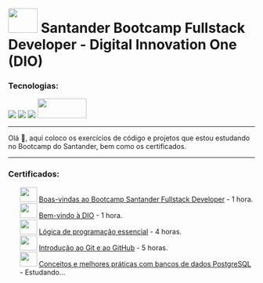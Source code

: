 #  <img src=C:\SantanderBootcampFullstackDeveloper\img\bootcamp-santander-fullstack-developer.png width="60" height="50" > Santander Bootcamp Fullstack Developer - Digital Innovation One (DIO)

 ### Tecnologias:

<img src="https://img.shields.io/badge/Git-F05032?style=for-the-badge&logo=git&logoColor=white"> <img src="https://img.shields.io/badge/GitHub-100000?style=for-the-badge&logo=github&logoColor=white"> <img src="https://img.shields.io/badge/PostgreSQL-316192?style=for-the-badge&logo=postgresql&logoColor=white"> <img src="C:\SantanderBootcampFullstackDeveloper\img\pg_admin_4.jpg" width="100" height="40"> 

<hr>
Olá 👋, aqui coloco os exercícios de código e projetos que estou estudando no Bootcamp do Santander, bem como os certificados.

<hr>

### Certificados:

<style>
    ul{
        list-style: none;
    }
</style>
<ul>
    <li>
        <img src="C:\SantanderBootcampFullstackDeveloper\img\bootcamp-santander-fullstack-developer.png" width="35" height="30">
        <a href="https://certificates.digitalinnovation.one/F3F36FAF">Boas-vindas ao Bootcamp Santander Fullstack Developer</a> - 1 hora.
    </li>
    <li>
        <img src="C:\SantanderBootcampFullstackDeveloper\img\dio.png" width="35" height="30">
        <a href="https://certificates.digitalinnovation.one/7AB87C4B">Bem-vindo à DIO</a> - 1 hora.
    </li>
    <li>
        <img src="C:\SantanderBootcampFullstackDeveloper\img\logica-programacao-essencial.png" width="35" height="30">
        <a href="https://certificates.digitalinnovation.one/2F5F89D5">Lógica de programação essencial</a> - 4 horas.
    </li>
    <li>
        <img src="C:\SantanderBootcampFullstackDeveloper\img\git-github.png" width="35" height="30">
        <a href="https://certificates.digitalinnovation.one/ECCD3E86">Introdução ao Git e ao GitHub</a> - 5 horas.
    </li>
    <li>
        <img src="C:\SantanderBootcampFullstackDeveloper\img\bd_postgresql.png" width="35" height="30">
        <a href="https://certificates.digitalinnovation.one/ECCD3E86">
            Conceitos e melhores práticas com bancos de dados PostgreSQL</a> - Estudando...
    </li>
</ul>

